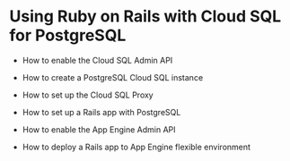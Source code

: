 # Using Ruby on Rails with Cloud SQL for PostgreSQL

* How to enable the Cloud SQL Admin API

* How to create a PostgreSQL Cloud SQL instance

* How to set up the Cloud SQL Proxy

* How to set up a Rails app with PostgreSQL

* How to enable the App Engine Admin API

* How to deploy a Rails app to App Engine flexible environment

